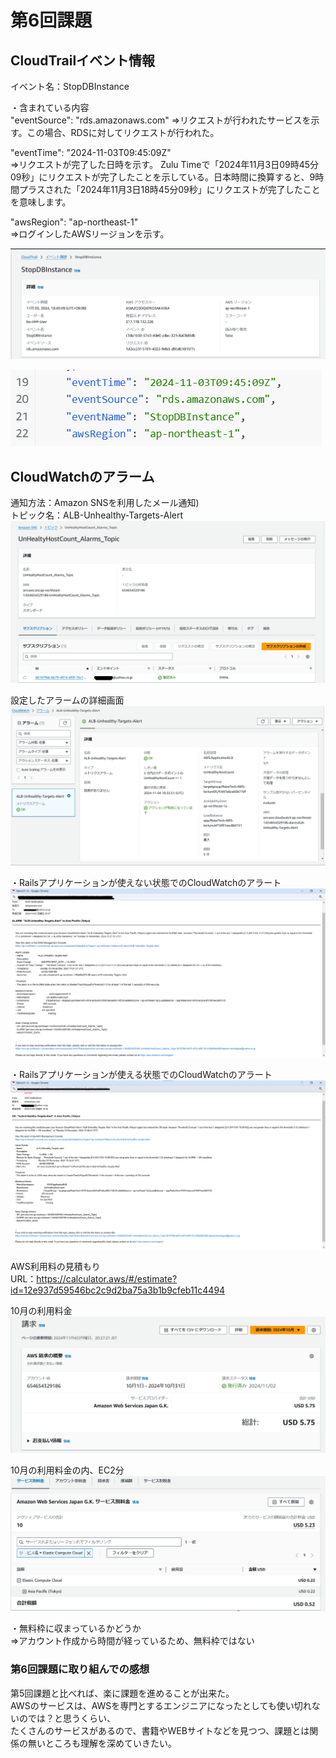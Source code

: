 # 第6回課題

## CloudTrailイベント情報
イベント名：StopDBInstance

・含まれている内容  
"eventSource": "rds.amazonaws.com"
⇒リクエストが行われたサービスを示す。この場合、RDSに対してリクエストが行われた。

 "eventTime": "2024-11-03T09:45:09Z"  
⇒リクエストが完了した日時を示す。
Zulu Timeで「2024年11月3日09時45分09秒」にリクエストが完了したことを示している。日本時間に換算すると、9時間プラスされた「2024年11月3日18時45分09秒」にリクエストが完了したことを意味します。

"awsRegion": "ap-northeast-1"  
⇒ログインしたAWSリージョンを示す。

![image1](/images06/最後にAWSを利用した記録①.png)  

![image2](/images06/最後にAWSを利用した記録②.png)  

## CloudWatchのアラーム

通知方法：Amazon SNSを利用したメール通知)  
トピック名：ALB-Unhealthy-Targets-Alert  
![image3](/images06/作成したAmazon-SNS.png)

設定したアラームの詳細画面  
![image7](/images06/CloudWatchのアラーム詳細画面.png)

・Railsアプリケーションが使えない状態でのCloudWatchのアラート  
![image4](/images06/Railsアプリケーションが使えない状態でのCloudWatchのアラート.png)  

・Railsアプリケーションが使える状態でのCloudWatchのアラート  
![image5](/images06/Railsアプリケーションが使える状態でのCloudWatchのアラート.png)  

AWS利用料の見積もり  
URL：https://calculator.aws/#/estimate?id=12e937d59546bc2c9d2ba75a3b1b9cfeb11c4494

10月の利用料金  
![image6](/images06/AWS10月の利用料.png)  

10月の利用料金の内、EC2分  
![image8](/images06/AWS10月の利用料-EC2.png)

・無料枠に収まっているかどうか  
⇒アカウント作成から時間が経っているため、無料枠ではない

### 第6回課題に取り組んでの感想
第5回課題と比べれば、楽に課題を進めることが出来た。  
AWSのサービスは、AWSを専門とするエンジニアになったとしても使い切れないのでは？と思うくらい、  
たくさんのサービスがあるので、書籍やWEBサイトなどを見つつ、課題とは関係の無いところも理解を深めていきたい。
